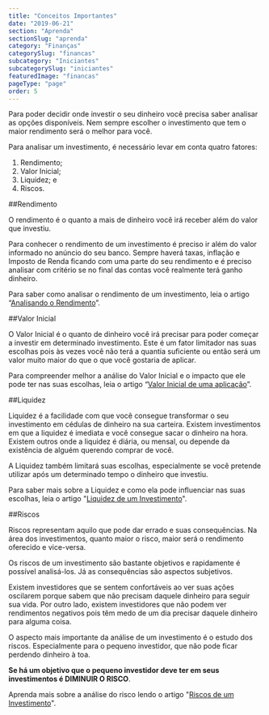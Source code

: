 ```yaml
---
title: "Conceitos Importantes"
date: "2019-06-21"
section: "Aprenda"
sectionSlug: "aprenda"
category: "Finanças"
categorySlug: "financas"
subcategory: "Iniciantes"
subcategorySlug: "iniciantes"
featuredImage: "financas"
pageType: "page"
order: 5
---
```




Para poder decidir onde investir o seu dinheiro você precisa saber analisar as opções disponíveis. Nem sempre escolher o investimento que tem o maior rendimento será o melhor para você.

Para analisar um investimento, é necessário levar em conta quatro fatores:

1. Rendimento;
2. Valor Inicial;
3. Liquidez; e
4. Riscos.

##Rendimento

O rendimento é o quanto a mais de dinheiro você irá receber além do valor que investiu.

Para conhecer o rendimento de um investimento é preciso ir além do valor informado no anúncio do seu banco. Sempre haverá taxas, inflação e Imposto de Renda ficando com uma parte do seu rendimento e é preciso analisar com critério se no final das contas você realmente terá ganho dinheiro.

Para saber como analisar o rendimento de um investimento, leia o artigo “[Analisando o Rendimento](/financas/iniciantes/rendimento)”.

##Valor Inicial

O Valor Inicial é o quanto de dinheiro você irá precisar para poder começar a investir em determinado investimento. Este é um fator limitador nas suas escolhas pois às vezes você não terá a quantia suficiente ou então será um valor muito maior do que o que você gostaria de aplicar.

Para compreender melhor a análise do Valor Inicial e o impacto que ele pode ter nas suas escolhas, leia o artigo “[Valor Inicial  de uma aplicação](/financas/iniciantes/valor-inicial)”.

##Liquidez

Liquidez é a facilidade com que você consegue transformar o seu investimento em cédulas de dinheiro na sua carteira. Existem investimentos em que a liquidez é imediata e você consegue sacar o dinheiro na hora. Existem outros onde a liquidez é diária, ou mensal, ou depende da existência de alguém querendo comprar de você.

A Liquidez também limitará suas escolhas, especialmente se você pretende utilizar após um determinado tempo o dinheiro que investiu.

Para saber mais sobre a Liquidez e como ela pode influenciar nas suas escolhas, leia o artigo "[Liquidez de um Investimento](/financas/iniciantes/liquidez)".

##Riscos

Riscos representam aquilo que pode dar errado e suas consequências. Na área dos investimentos, quanto maior o risco, maior será o rendimento oferecido e vice-versa.

Os riscos de um investimento são bastante objetivos e rapidamente é possível analisá-los. Já as consequências são aspectos subjetivos.

Existem investidores que se sentem confortáveis ao ver suas ações oscilarem porque sabem que não precisam daquele dinheiro para seguir sua vida. Por outro lado, existem investidores que não podem ver rendimentos negativos pois têm medo de um dia precisar daquele dinheiro para alguma coisa.

O aspecto mais importante da análise de um investimento é o estudo dos riscos. Especialmente para o pequeno investidor, que não pode ficar perdendo dinheiro à toa.

**Se há um objetivo que o pequeno investidor deve ter em seus investimentos é DIMINUIR O RISCO**.

Aprenda mais sobre a análise do risco lendo o artigo "[Riscos de um Investimento](/financas/iniciantes/riscos)".
